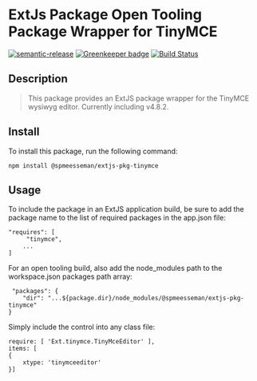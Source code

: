 # ExtJs Package Open Tooling Package Wrapper for TinyMCE

[![semantic-release](https://img.shields.io/badge/%20%20%F0%9F%93%A6%F0%9F%9A%80-semantic--release-e10079.svg)](https://github.com/semantic-release/semantic-release)
[![Greenkeeper badge](https://badges.greenkeeper.io/spmeesseman/extjs-pkg-tinymce.svg)](https://greenkeeper.io/)
[![Build Status](https://dev.azure.com/spmeesseman/extjs-pkg-tinymce/_apis/build/status/spmeesseman.extjs-pkg-tinymce?branchName=master)](https://dev.azure.com/spmeesseman/extjs-pkg-tinymce/_build/latest?definitionId=2&branchName=master)

## Description

> This package provides an ExtJS package wrapper for the TinyMCE wysiwyg editor.  Currently including v4.8.2.

## Install

To install this package, run the following command:

    npm install @spmeesseman/extjs-pkg-tinymce

## Usage

To include the package in an ExtJS application build, be sure to add the package name to the list of required packages in the app.json file:

    "requires": [
         "tinymce",
        ...
    ]

For an open tooling build, also add the node_modules path to the workspace.json packages path array:

     "packages": {
        "dir": "...${package.dir}/node_modules/@spmeesseman/extjs-pkg-tinymce"
    }

Simply include the control into any class file:

    require: [ 'Ext.tinymce.TinyMceEditor' ],
    items: [
    {
        xtype: 'tinymceeditor'
    }]
